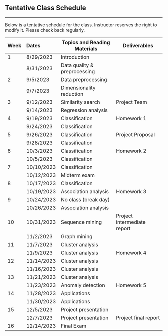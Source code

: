 ## Tentative Class Schedule
---
 Below is a tentative schedule for the class. Instructor reserves the right to modify it. Please check back regularly. 


| Week |    Dates   |    Topics and Reading Materials                |  Deliverables     |
|------|:-----------|------------------------------------------------|----------------------|
| 1  | 8/29/2023    | Introduction  |                    |
|    | 8/31/2023    | Data quality & preprocessing                           |                    | 
| 2  | 9/5/2023     | Data preprocessing   |       |
|    | 9/7/2023     | Dimensionality reduction   |       |
| 3  | 9/12/2023    | Similarity search   |   Project Team    | 
|    | 9/14/2023    | Regression analysis   |       |
| 4  | 9/19/2023    | Classification   |  Homework 1     | 
|    | 9/24/2023    | Classification   |       |
| 5  | 9/26/2023    | Classification   | Project Proposal  |
|    | 9/28/2023    | Classification   |            |
| 6  | 10/3/2023    | Classification   | Homework 2      |
|    | 10/5/2023    | Classification   |       |
| 7  | 10/10/2023   | Classification   |       |
|    | 10/12/2023   | Midterm exam     |       |
| 8  | 10/17/2023   | Classification   |       |
|    | 10/19/2023   | Association analysis   | Homework 3      |
| 9  | 10/24/2023   | No class (break day) |  |
|    | 10/26/2023   | Association analysis  |   |
| 10 | 10/31/2023   | Sequence mining  |  Project intermediate report  |
|    | 11/2/2023    | Graph mining    |   |
| 11 | 11/7/2023    | Cluster analysis  |  |
|    | 11/9/2023    | Cluster analysis   | Homework 4   |
| 12 | 11/14/2023   | Cluster analysis  |  |
|    | 11/16/2023   | Cluster analysis  |  |
| 13 | 11/21/2023   | Cluster analysis  |  |
|    | 11/23/2023   | Anomaly detection  | Homework 5   |
| 14 | 11/28/2023   | Applications  |   |
|    | 11/30/2023   | Applications  |   | 
| 15 | 12/5/2023    | Project presentation   |  |
|    | 12/7/2023    | Project presentation   |  Project final report |
| 16 | 12/14/2023   | Final Exam |   |


